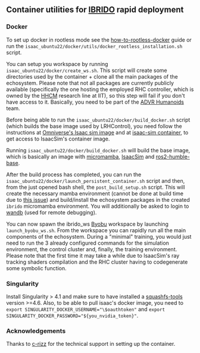 ## Container utilities for [IBRIDO](https://github.com/AndrePatri/IBRIDO) rapid deployment

### Docker 

To set up docker in rootless mode see the [how-to-rootless-docker](https://docs.docker.com/engine/security/rootless/) guide or run the `isaac_ubuntu22/docker/utils/docker_rootless_installation.sh` script.

You can setup you workspace by running `isaac_ubuntu22/docker/create_ws.sh`. This script will create some directories used by the container + clone all the main packages of the echosystem. Please note that not all packages are currently publicly available (specifically the one hosting the employed RHC controller, which is owned by the [HHCM](https://hhcm.iit.it/) research line at IIT), so this step will fail if you don't have access to it. Basically, you need to be part of the [ADVR Humanoids](https://github.com/ADVRHumanoids) team.

Before being able to run the `isaac_ubuntu22/docker/build_docker.sh` script (which builds the base image used by LRHControl), you need follow the instructions at [Omniverse's Isaac sim image](https://docs.omniverse.nvidia.com/isaacsim/latest/installation/install_container.html) and at [isaac-sim container](https://catalog.ngc.nvidia.com/orgs/nvidia/containers/isaac-sim), to get access to IsaacSim's container image. 

Running `isaac_ubuntu22/docker/build_docker.sh` will build the base image, which is basically an image with [micromamba](https://github.com/mamba-org/micromamba-releases), [IsaacSim](https://developer.nvidia.com/isaac/sim) and [ros2-humble-base](https://docs.ros.org/en/humble/index.html).

After the build process has completed, you can run the `isaac_ubuntu22/docker/launch_persistent_container.sh` script and then, from the just opened bash shell, the `post_build_setup.sh` script. This will create the necessary mamba environment (cannot be done at build time due to [this issue](https://github.com/NVIDIA/nvidia-container-toolkit/issues/221)) and build/install the echosystem packages in the created `ibrido` micromamba environment. You will additionally be asked to login to [wandb](https://wandb.ai) (used for remote debugging).

You can now spawn the ibrido_ws [Byobu](https://www.byobu.org/) workspace by launching `launch_byobu_ws.sh`. From the workspace you can rapidly run all the main components of the echosystem. During a "minimal" training, you would just need to run the 3 already configured commands for the simulation environment, the control cluster and, finally, the training environment. Please note that the first time it may take a while due to IsaacSim's ray tracking shaders compilation and the RHC cluster having to codegenerate some symbolic function.

### Singularity
Install Singularity > 4.1 and make sure to have installed a [squashfs-tools](https://github.com/plougher/squashfs-tools/releases/tag/4.6.1) version >=4.6.
Also, to be able to pull isaac's docker image, you need to `export SINGULARITY_DOCKER_USERNAME="\$oauthtoken"` and `export SINGULARITY_DOCKER_PASSWORD="${you_nvidia_token}"`.

### Acknowledgements
Thanks to [c-rizz](https://github.com/c-rizz) for the technical support in setting up the container.